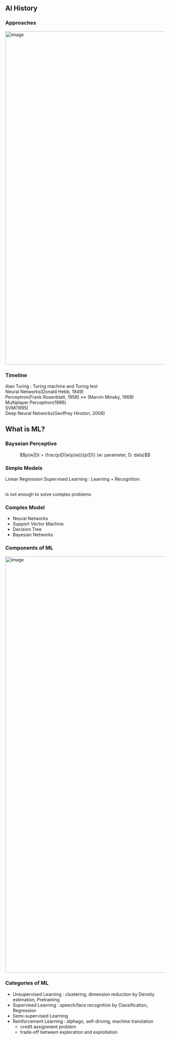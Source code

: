 ## AI History
### Approaches
<img width="1049" alt="image" src="https://github.com/baejaeho18/MyLibrary/assets/37645490/0468952e-3c6b-4ef8-822b-346f04bf8860">

### Timeline
Alan Turing : Turing machine and Turing test
<br>Neural Networks(Donald Hebb, 1949)
<br>Perceptron(Frank Rosenblatt, 1958) <-> (Marvin Minsky, 1969)
<br>Multiplayer Perceptron(1986)
<br>SVM(1995)
<br>Deep Neural Networks(Geoffrey Hinston, 2006)

## What is ML?
### Bayseian Perceptive
$$p(w|D) = \frac{p(D|w)p(w)}{p(D)} (w: parameter, D: data)$$
### Simple Models
Linear Regression
Supervised Learning : Learning + Recognition

<br> is not enough to solve complex problems
### Complex Model
* Neural Networks
* Support Vector Machine
* Decision Tree
* Bayesian Networks

### Components of ML
<img width="1310" alt="image" src="https://github.com/baejaeho18/MyLibrary/assets/37645490/61c2e113-4ef7-4253-a9a5-6aed39e39122">

### Categories of ML
* Unsupervised Learning : clustering, dimension reduction by Density estimation, Pretraining
* Supervised Learning : speech/face recognition by Classification, Regression
* Semi-supervised Learning
* Reinforcement Learning : alphago, self-driving, machine translation
  - credit assignment problem
  - trade-off between exploration and exploitation


